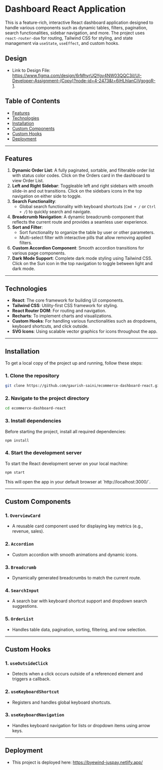 # **Dashboard React Application**

This is a feature-rich, interactive React dashboard application designed to handle various components such as dynamic tables, filters, pagination, search functionalities, sidebar navigation, and more. The project uses `react-router-dom` for routing, Tailwind CSS for styling, and state management via `useState`, `useEffect`, and custom hooks.

## **Design**

- Link to Design File: https://www.figma.com/design/6rMhyrUQYgy4NW03QQC3il/UI-Developer-Assignment-(Copy)?node-id=4-2473&t=6iHLhlanCiVgogoR-1.

## **Table of Contents**

- [Features](#features)
- [Technologies](#technologies)
- [Installation](#installation)
- [Custom Components](#custom-components)
- [Custom Hooks](#custom-hooks)
- [Deployment](#deployment)

---

## **Features**

1. **Dynamic Order List**: A fully paginated, sortable, and filterable order list with status color codes. Click on the Orders card in the dashboard to view Order List.
2. **Left and Right Sidebar**: Toggleable left and right sidebars with smooth slide-in and out transitions. Click on the sidebars icons in the top navigation on either side to toggle.
3. **Search Functionality**:
   - Global search functionality with keyboard shortcuts (`Cmd + /` or `Ctrl + /`) to quickly search and navigate.
4. **Breadcrumb Navigation**: A dynamic breadcrumb component that reflects the current route and provides a seamless user experience.
5. **Sort and Filter**:
   - Sort functionality to organize the table by user or other parameters.
   - Multi-select filter with interactive pills that allow removing applied filters.
6. **Custom Accordion Component**: Smooth accordion transitions for various page components.
7. **Dark Mode Support**: Complete dark mode styling using Tailwind CSS. Click on the Sun icon in the top navigation to toggle between light and dark mode.

---

## **Technologies**

- **React**: The core framework for building UI components.
- **Tailwind CSS**: Utility-first CSS framework for styling.
- **React Router DOM**: For routing and navigation.
- **Recharts**: To implement charts and visualizations.
- **Custom Hooks**: For handling various functionalities such as dropdowns, keyboard shortcuts, and click outside.
- **SVG Icons**: Using scalable vector graphics for icons throughout the app.

---

## **Installation**

To get a local copy of the project up and running, follow these steps:

### **1. Clone the repository**

```bash
git clone https://github.com/gaurish-saini/ecommerce-dashboard-react.git
```

### **2. Navigate to the project directory**

```bash
cd ecommerce-dashboard-react
```

### **3. Install dependencies**

Before starting the project, install all required dependencies:

```bash
npm install
```

### **4. Start the development server**

To start the React development server on your local machine:

```bash
npm start
```

This will open the app in your default browser at \`http://localhost:3000/\`.

---

## **Custom Components**

### **1. `OverviewCard`**

- A reusable card component used for displaying key metrics (e.g., revenue, sales).

### **2. `Accordion`**

- Custom accordion with smooth animations and dynamic icons.

### **3. `Breadcrumb`**

- Dynamically generated breadcrumbs to match the current route.

### **4. `SearchInput`**

- A search bar with keyboard shortcut support and dropdown search suggestions.

### **5. `OrderList`**

- Handles table data, pagination, sorting, filtering, and row selection.

---

## **Custom Hooks**

### **1. `useOutsideClick`**

- Detects when a click occurs outside of a referenced element and triggers a callback.

### **2. `useKeyboardShortcut`**

- Registers and handles global keyboard shortcuts.

### **3. `useKeyboardNavigation`**

- Handles keyboard navigation for lists or dropdown items using arrow keys.

---

## **Deployment**

- This project is deployed here: https://byewind-juspay.netlify.app/

